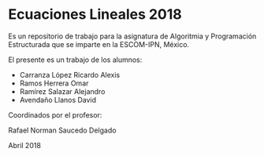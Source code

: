 # Ecuaciones Lineales 2018

Es un repositorio de trabajo para la asignatura de 
Algoritmia y Programación Estructurada 
que se imparte en la ESCOM-IPN, México.

El presente es un trabajo de los alumnos:

* Carranza López Ricardo Alexis
* Ramos Herrera Omar
* Ramírez Salazar Alejandro 
* Avendaño Llanos David

Coordinados por el profesor:

Rafael Norman Saucedo Delgado

Abril 2018
